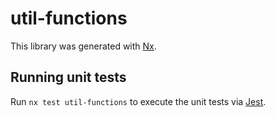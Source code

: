 # util-functions

This library was generated with [Nx](https://nx.dev).

## Running unit tests

Run `nx test util-functions` to execute the unit tests via [Jest](https://jestjs.io).
